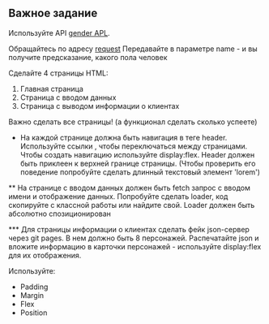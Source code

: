 ## Важное задание

Используйте API [gender APL](https://genderize.io/).

Обращайтесь по адресу [request](https://api.genderize.io/?name=peter)
Передавайте в параметре name -
и вы получите предсказание, какого пола человек

Сделайте 4 страницы HTML:

1. Главная страница
2. Страница с вводом данных
3. Страница с выводом информации о клиентах


Важно сделать все страницы! (а функционал сделать сколько успеете)

* На каждой странице должна быть навигация в теге header. Используйте ссылки <a>, чтобы переключаться между страницами. Чтобы создать навигацию используйте display:flex.
Header должен быть приклеен к верхней границе страницы.
(Чтобы проверить его поведение попробуйте сделать длинный текстовый элемент 'lorem')

** На странице с вводом данных должен быть fetch запрос с вводом имени и отображение данных.
Попробуйте сделать loader, код скопируйте с классной работы или найдите свой.
Loader должен быть абсолютно спозиционирован

*** Для страницы информации о клиентах сделать фейк json-сервер через git pages. В нем должно быть 8 персонажей. Распечатайте json и вложите информацию в карточки персонажей - используйте display:flex для их отображения.

Используйте:

- Padding
- Margin
- Flex
- Position




